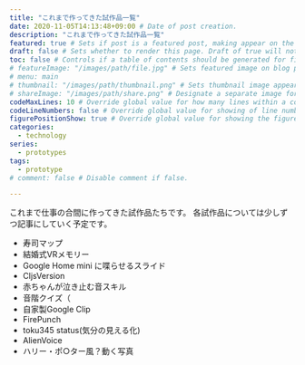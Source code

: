 ```yaml
---
title: "これまで作ってきた試作品一覧"
date: 2020-11-05T14:13:48+09:00 # Date of post creation.
description: "これまで作ってきた試作品一覧"
featured: true # Sets if post is a featured post, making appear on the home page side bar.
draft: false # Sets whether to render this page. Draft of true will not be rendered.
toc: false # Controls if a table of contents should be generated for first-level links automatically.
# featureImage: "/images/path/file.jpg" # Sets featured image on blog post.
# menu: main
# thumbnail: "/images/path/thumbnail.png" # Sets thumbnail image appearing inside card on homepage.
# shareImage: "/images/path/share.png" # Designate a separate image for social media sharing.
codeMaxLines: 10 # Override global value for how many lines within a code block before auto-collapsing.
codeLineNumbers: false # Override global value for showing of line numbers within code block.
figurePositionShow: true # Override global value for showing the figure label.
categories:
  - technology
series:
  - prototypes
tags:
  - prototype
# comment: false # Disable comment if false.

---
```


これまで仕事の合間に作ってきた試作品たちです。
各試作品については少しずつ記事にしていく予定です。

- 寿司マップ
- 結婚式VRメモリー
- Google Home mini に喋らせるスライド
- CljsVersion
- 赤ちゃんが泣き止む音スキル
- 音階クイズ（
- 自家製Google Clip
- FirePunch
- toku345 status(気分の見える化)
- AlienVoice
- ハリー・ポ○ター風？動く写真
